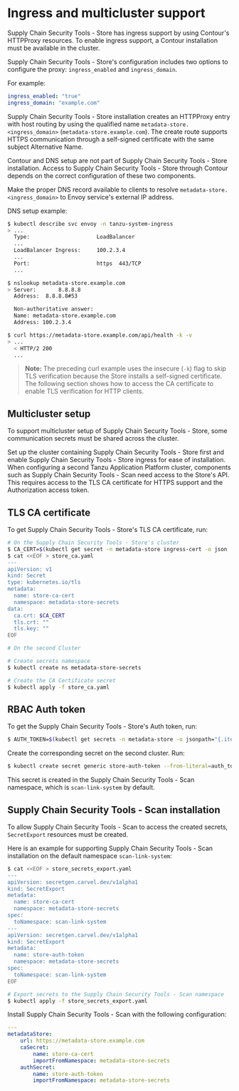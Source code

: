 # Ingress and multicluster support

Supply Chain Security Tools - Store has ingress support by using Contour's HTTPProxy resources. To enable ingress support, a Contour installation must be available in the cluster.

Supply Chain Security Tools - Store's configuration includes two options to configure the proxy: `ingress_enabled` and `ingress_domain`.

For example:

```yaml
ingress_enabled: "true"
ingress_domain: "example.com"
```

Supply Chain Security Tools - Store installation creates an HTTPProxy entry with host routing by using the qualified name `metadata-store.<ingress_domain>` (`metadata-store.example.com`). The create route supports HTTPS communication through a self-signed certificate with the same subject Alternative Name.

Contour and DNS setup are not part of Supply Chain Security Tools - Store installation. Access to Supply Chain Security Tools - Store through Contour depends on the correct configuration of these two components.

Make the proper DNS record available to clients to resolve `metadata-store.<ingress_domain>` to Envoy service's external IP address. 

DNS setup example:

```bash
$ kubectl describe svc envoy -n tanzu-system-ingress
> ...
  Type:                     LoadBalancer
  ...
  LoadBalancer Ingress:     100.2.3.4
  ...
  Port:                     https  443/TCP
  ...

$ nslookup metadata-store.example.com
> Server:		8.8.8.8
  Address:	8.8.8.8#53

  Non-authoritative answer:
  Name:	metadata-store.example.com
  Address: 100.2.3.4

$ curl https://metadata-store.example.com/api/health -k -v
> ...
  < HTTP/2 200 
  ...
```

>**Note:** The preceding curl example uses the insecure (`-k`) flag to skip TLS verification because the Store installs a self-signed certificate. The following section shows how to access the CA certificate to enable TLS verification for HTTP clients.

## <a id="multicluster-setup"></a>Multicluster setup

To support multicluster setup of Supply Chain Security Tools - Store, some communication secrets must be shared across the cluster. 

Set up the cluster containing Supply Chain Security Tools - Store first and enable Supply Chain Security Tools - Store ingress for ease of installation. When configuring a second Tanzu Application Platform cluster, components such as Supply Chain Security Tools - Scan need access to the Store's API. This requires access to the TLS CA certificate for HTTPS support and the Authorization access token.

## <a id="tls"></a>TLS CA certificate

To get Supply Chain Security Tools - Store's TLS CA certificate, run:

```bash
# On the Supply Chain Security Tools - Store's cluster
$ CA_CERT=$(kubectl get secret -n metadata-store ingress-cert -o json | jq -r ".data.\"ca.crt\"")
$ cat <<EOF > store_ca.yaml
---
apiVersion: v1
kind: Secret
type: kubernetes.io/tls
metadata:
  name: store-ca-cert
  namespace: metadata-store-secrets
data:
  ca.crt: $CA_CERT
  tls.crt: ""
  tls.key: ""
EOF

# On the second Cluster

# Create secrets namespace
$ kubectl create ns metadata-store-secrets

# Create the CA Certificate secret
$ kubectl apply -f store_ca.yaml
```

## <a id="rbac-auth-token"></a>RBAC Auth token

To get the Supply Chain Security Tools - Store's Auth token, run:

```bash
$ AUTH_TOKEN=$(kubectl get secrets -n metadata-store -o jsonpath="{.items[?(@.metadata.annotations['kubernetes\.io/service-account\.name']=='metadata-store-read-write-client')].data.token}" | base64 -d)
```

Create the corresponding secret on the second cluster. Run:

```bash
$ kubectl create secret generic store-auth-token --from-literal=auth_token=$AUTH_TOKEN -n scan-link-system
```

This secret is created in the Supply Chain Security Tools - Scan namespace, which is `scan-link-system` by default.

## <a id="scst-scan-install"></a>Supply Chain Security Tools - Scan installation

To allow Supply Chain Security Tools - Scan to access the created secrets, `SecretExport` resources must be created.

Here is an example for supporting Supply Chain Security Tools - Scan installation on the default namespace `scan-link-system`:

```bash
$ cat <<EOF > store_secrets_export.yaml
---
apiVersion: secretgen.carvel.dev/v1alpha1
kind: SecretExport
metadata:
  name: store-ca-cert
  namespace: metadata-store-secrets
spec:
  toNamespace: scan-link-system
---
apiVersion: secretgen.carvel.dev/v1alpha1
kind: SecretExport
metadata:
  name: store-auth-token
  namespace: metadata-store-secrets
spec:
  toNamespace: scan-link-system
EOF

# Export secrets to the Supply Chain Security Tools - Scan namespace
$ kubectl apply -f store_secrets_export.yaml
```

Install Supply Chain Security Tools - Scan with the following configuration:

```yaml
---
metadataStore:
    url: https://metadata-store.example.com
    caSecret:
        name: store-ca-cert
        importFromNamespace: metadata-store-secrets
    authSecret:
        name: store-auth-token
        importFromNamespace: metadata-store-secrets
```
